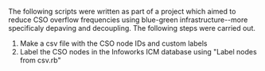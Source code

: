 The following scripts were written as part of a project which aimed to reduce CSO overflow frequencies using blue-green infrastructure--more specificaly depaving and decoupling. The following steps were carried out.
1) Make a csv file with the CSO node IDs and custom labels
2) Label the CSO nodes in the Infoworks ICM database using "Label nodes from csv.rb"
